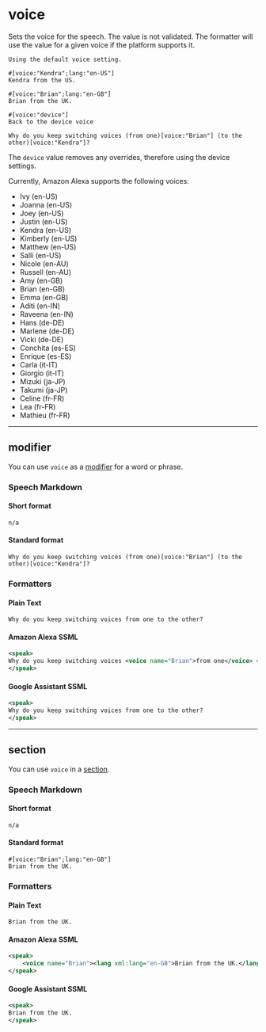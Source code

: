 # voice

Sets the voice for the speech. The value is not validated. The formatter will use the value for a given voice if the platform supports it.

```text
Using the default voice setting.

#[voice:"Kendra";lang:"en-US"]
Kendra from the US.

#[voice:"Brian";lang:"en-GB"]
Brian from the UK.

#[voice:"device"]
Back to the device voice

Why do you keep switching voices (from one)[voice:"Brian"] (to the other)[voice:"Kendra"]?
```

The `device` value removes any overrides, therefore using the device settings.

Currently, Amazon Alexa supports the following voices:

- Ivy (en-US)
- Joanna (en-US)
- Joey (en-US)
- Justin (en-US)
- Kendra (en-US)
- Kimberly (en-US)
- Matthew (en-US)
- Salli (en-US)
- Nicole (en-AU)
- Russell (en-AU)
- Amy (en-GB)
- Brian (en-GB)
- Emma (en-GB)
- Aditi (en-IN)
- Raveena (en-IN)
- Hans (de-DE)
- Marlene (de-DE)
- Vicki (de-DE)
- Conchita (es-ES)
- Enrique (es-ES)
- Carla (it-IT)
- Giorgio (it-IT)
- Mizuki (ja-JP)
- Takumi (ja-JP)
- Celine (fr-FR)
- Lea (fr-FR)
- Mathieu (fr-FR)


---
## modifier

You can use `voice` as a [modifier](../../intro/modifier) for a word or phrase.

### Speech Markdown
#### Short format
```text
n/a
```

#### Standard format
```text
Why do you keep switching voices (from one)[voice:"Brian"] (to the other)[voice:"Kendra"]?
```

### Formatters
#### Plain Text
```text
Why do you keep switching voices from one to the other?
```

#### Amazon Alexa SSML
```xml
<speak>
Why do you keep switching voices <voice name="Brian">from one</voice> <voice name="Kendra">to the other</voice>?
</speak>
```

#### Google Assistant SSML
```xml
<speak>
Why do you keep switching voices from one to the other?
</speak>
```

---
## section

You can use `voice` in a [section](../../intro/section).

### Speech Markdown
#### Short format
```text
n/a
```

#### Standard format
```text
#[voice:"Brian";lang:"en-GB"]
Brian from the UK.
```

### Formatters
#### Plain Text
```text
Brian from the UK.
```

#### Amazon Alexa SSML
```xml
<speak>
    <voice name="Brian"><lang xml:lang="en-GB">Brian from the UK.</lang></voice>
</speak>
```

#### Google Assistant SSML
```xml
<speak>
Brian from the UK.
</speak>
```